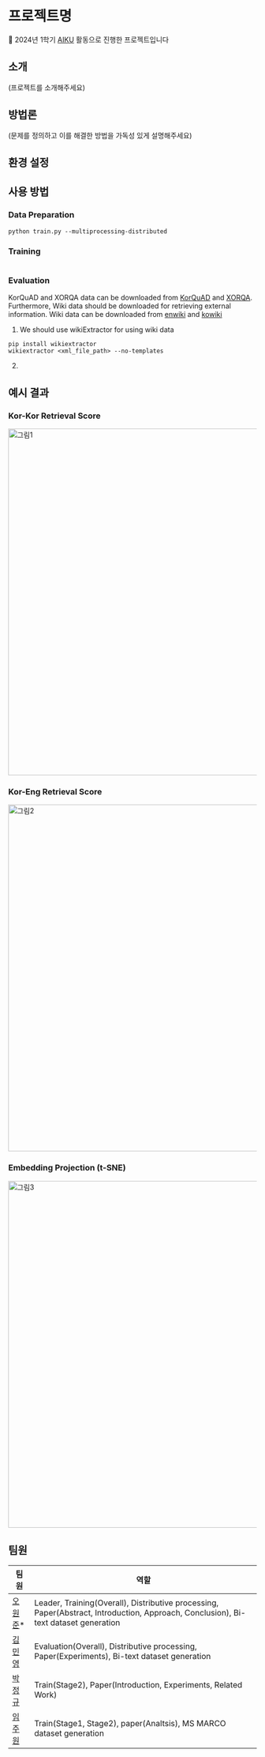 # 프로젝트명

📢 2024년 1학기 [AIKU](https://github.com/AIKU-Official) 활동으로 진행한 프로젝트입니다

## 소개

(프로젝트를 소개해주세요)

## 방법론

(문제를 정의하고 이를 해결한 방법을 가독성 있게 설명해주세요)

## 환경 설정


## 사용 방법

### Data Preparation


```
python train.py --multiprocessing-distributed
```

### Training

```

```

### Evaluation

KorQuAD and XORQA data can be downloaded from [KorQuAD](https://korquad.github.io/category/1.0_KOR.html) and [XORQA](https://nlp.cs.washington.edu/xorqa/). Furthermore, Wiki data should be downloaded for retrieving external information. Wiki data can be downloaded from [enwiki](https://archive.org/download/enwiki-20190201/enwiki-20190201-pages-articles-multistream.xml.bz2) and [kowiki](https://archive.org/download/kowiki-20190201/kowiki-20190201-pages-articles-multistream.xml.bz2)

1. We should use wikiExtractor for using wiki data
```
pip install wikiextractor
wikiextractor <xml_file_path> --no-templates
```
2. 

## 예시 결과

### Kor-Kor Retrieval Score
<img width="702" alt="그림1" src="https://github.com/EuroMinyoung186/KoreaDenseRetrieval/assets/62500006/51e50a80-304d-4240-a00e-374f50513e5e">

### Kor-Eng Retrieval Score
<img width="702" alt="그림2" src="https://github.com/EuroMinyoung186/KoreaDenseRetrieval/assets/62500006/81beee3c-859b-4947-821e-b5d59e44760d">

### Embedding Projection (t-SNE)
<img width="702" alt="그림3" src="https://github.com/EuroMinyoung186/KoreaDenseRetrieval/assets/62500006/b6ddfc4f-6ddf-4a36-9904-b1bacb7b910e">

## 팀원
| 팀원                            | 역할                                       |
| -------------------------------------- | ---------------------------------------- |
| [오원준](https://github.com/owj0421)*      | Leader, Training(Overall), Distributive processing, Paper(Abstract, Introduction, Approach, Conclusion), Bi-text dataset generation  |
| [김민영](https://github.com/EuroMinyoung186)     | Evaluation(Overall), Distributive processing, Paper(Experiments), Bi-text dataset generation |
| [박정규](https://github.com/juk1329)                          | Train(Stage2), Paper(Introduction, Experiments, Related Work) |
| [임주원](https://github.com/juooni)                           | Train(Stage1, Stage2), paper(Analtsis), MS MARCO dataset generation |

